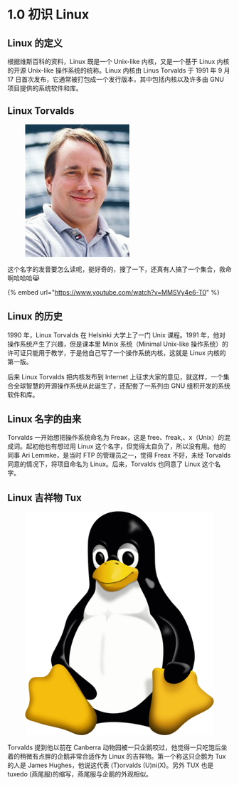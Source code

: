 # 1.0 初识 Linux

## Linux 的定义

根据维斯百科的资料，Linux 既是一个 Unix-like 内核，又是一个基于 Linux 内核的开源 Unix-like 操作系统的统称。Linux 内核由 Linus Torvalds 于 1991 年 9 月 17 日首次发布，它通常被打包成一个发行版本，其中包括内核以及许多由 GNU 项目提供的系统软件和库。

## Linux Torvalds

<div align="left">

<figure><img src="../.gitbook/assets/Linus_Torvalds.jpg" alt=""><figcaption></figcaption></figure>

</div>

这个名字的发音要怎么读呢，挺好奇的，搜了一下，还真有人搞了一个集合，救命啊哈哈哈😹

{% embed url="https://www.youtube.com/watch?v=MMSVy4e6-T0" %}

## Linux 的历史

1990 年，Linux Torvalds 在 Helsinki 大学上了一门 Unix 课程。1991 年，他对操作系统产生了兴趣，但是课本里 Minix 系统（Minimal Unix-like 操作系统）的许可证只能用于教学，于是他自己写了一个操作系统内核，这就是 Linux 内核的第一版。

后来 Linux Torvalds 把内核发布到 Internet 上征求大家的意见，就这样，一个集合全球智慧的开源操作系统从此诞生了，还配套了一系列由 GNU 组积开发的系统软件和库。

## Linux 名字的由来

Torvalds 一开始想把操作系统命名为 Freax，这是 free、freak,、x（Unix）的混成词。起初他也有想过用 Linux 这个名字，但觉得太自负了，所以没有用。他的同事 Ari Lemmke，是当时 FTP 的管理员之一，觉得 Freax 不好，未经 Torvalds 同意的情况下，将项目命名为 Linux。后来，Torvalds 也同意了 Linux 这个名字。

## Linux 吉祥物 Tux

<div align="left">

<figure><img src="../.gitbook/assets/Tux.svg" alt=""><figcaption></figcaption></figure>

</div>

Torvalds 提到他以前在 Canberra 动物园被一只企鹅咬过，他觉得一只吃饱后坐着的稍微有点胖的企鹅非常合适作为 Linux 的吉祥物。第一个称这只企鹅为 Tux 的人是 James Hughes，他说这代表 (T)orvalds (U)ni(X)。另外 TUX 也是 tuxedo (燕尾服)的缩写，燕尾服与企鹅的外观相似。
